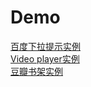 # Demo

<a href="http://voidsky.cn/Demo/search/">百度下拉提示实例</a>
<br />
<a href="http://zero1five.gitee.io/lazyman/block/zero.html">Video player实例</a>
<br />
<a href="http://voidsky.cn/Demo/douban/">豆瓣书架实例</a>
